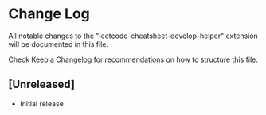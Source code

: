 # Change Log

All notable changes to the "leetcode-cheatsheet-develop-helper" extension will be documented in this file.

Check [Keep a Changelog](http://keepachangelog.com/) for recommendations on how to structure this file.

## [Unreleased]

- Initial release